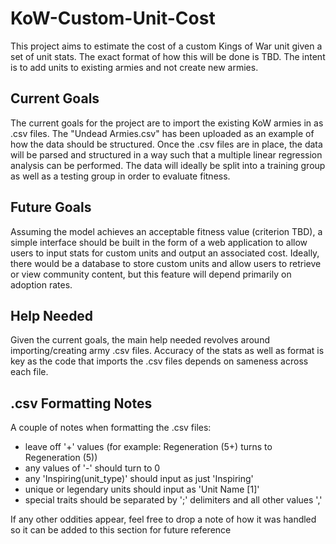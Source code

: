 # KoW-Custom-Unit-Cost
This project aims to estimate the cost of a custom Kings of War unit given a set of unit stats. The exact format of how this will be done is TBD. The intent is to add units to existing armies and not create new armies.

## Current Goals
The current goals for the project are to import the existing KoW armies in as .csv files.  The "Undead Armies.csv" has been uploaded as an example of how the data should be structured.  Once the .csv files are in place, the data will be parsed and structured in a way such that a multiple linear regression analysis can be performed.  The data will ideally be split into a training group as well as a testing group in order to evaluate fitness.

## Future Goals
Assuming the model achieves an acceptable fitness value (criterion TBD), a simple interface should be built in the form of a web application to allow users to input stats for custom units and output an associated cost.  Ideally, there would be a database to store custom units and allow users to retrieve or view community content, but this feature will depend primarily on adoption rates.

## Help Needed
Given the current goals, the main help needed revolves around importing/creating army .csv files.  Accuracy of the stats as well as format is key as the code that imports the .csv files depends on sameness across each file.

## .csv Formatting Notes
A couple of notes when formatting the .csv files:
- leave off '+' values (for example: Regeneration (5+) turns to Regeneration (5))
- any values of '-' should turn to 0
- any 'Inspiring(unit_type)' should input as just 'Inspiring'
- unique or legendary units should input as 'Unit Name [1]'
- special traits should be separated by ';' delimiters and all other values ','

If any other oddities appear, feel free to drop a note of how it was handled so it can be added to this section for future reference
